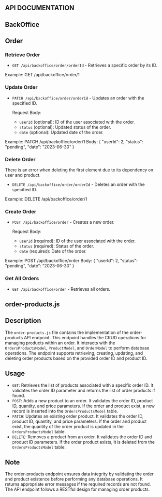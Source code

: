 ## API DOCUMENTATION

## BackOffice

## Order

### Retrieve Order

- `GET /api/backoffice/order/orderId` - Retrieves a specific order by its ID.

Example:
GET /api/backoffice/order/1

### Update Order

- `PATCH /api/backoffice/order/orderId` - Updates an order with the specified ID.

  Request Body:

  - `userId` (optional): ID of the user associated with the order.
  - `status` (optional): Updated status of the order.
  - `date` (optional): Updated date of the order.

Example:
PATCH /api/backoffice/order/1
Body: {
"userId": 2,
"status": "pending",
"date": "2023-06-30"
}

### Delete Order

There is an error when deleting the first element due to its dependency on user and product.

- `DELETE /api/backoffice/order/orderId` - Deletes an order with the specified ID.

Example:
DELETE /api/backoffice/order/1

### Create Order

- `POST /api/backoffice/order` - Creates a new order.

  Request Body:

  - `userId` (required): ID of the user associated with the order.
  - `status` (required): Status of the order.
  - `date` (required): Date of the order.

Example:
POST /api/backoffice/order
Body: {
"userId": 2,
"status": "pending",
"date": "2023-06-30"
}

### Get All Orders

- `GET /api/backoffice/order` - Retrieves all orders.

## order-products.js

## Description

The `order-products.js` file contains the implementation of the order-products API endpoint. This endpoint handles the CRUD operations for managing products within an order. It interacts with the `OrdersProductsModel`, `ProductModel`, and `OrderModel` to perform database operations. The endpoint supports retrieving, creating, updating, and deleting order products based on the provided order ID and product ID.

## Usage

- `GET`: Retrieves the list of products associated with a specific order ID. It validates the order ID parameter and returns the list of order products if found.
- `POST`: Adds a new product to an order. It validates the order ID, product ID, quantity, and price parameters. If the order and product exist, a new record is inserted into the `OrdersProductsModel` table.
- `PATCH`: Updates an existing order product. It validates the order ID, product ID, quantity, and price parameters. If the order and product exist, the quantity of the order product is updated in the `OrdersProductsModel` table.
- `DELETE`: Removes a product from an order. It validates the order ID and product ID parameters. If the order product exists, it is deleted from the `OrdersProductsModel` table.

## Note

The order-products endpoint ensures data integrity by validating the order and product existence before performing any database operations. It returns appropriate error messages if the required records are not found. The API endpoint follows a RESTful design for managing order products.
